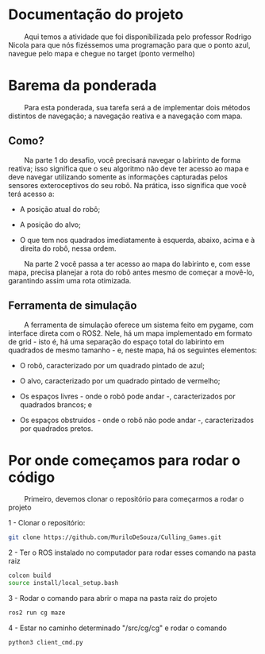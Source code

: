 # Documentação do projeto 

&emsp;&emsp; Aqui temos a atividade que foi disponibilizada pelo professor Rodrigo Nicola para que nós fizéssemos uma programação para que o ponto azul, navegue pelo mapa e chegue no target (ponto vermelho)

# Barema da ponderada

&emsp;&emsp; Para esta ponderada, sua tarefa será a de implementar dois métodos distintos de navegação; a navegação reativa e a navegação com mapa.

## Como?

&emsp;&emsp; Na parte 1 do desafio, você precisará navegar o labirinto de forma reativa; isso significa que o seu algoritmo não deve ter acesso ao mapa e deve navegar utilizando somente as informações capturadas pelos sensores exteroceptivos do seu robô. Na prática, isso significa que você terá acesso a:

- A posição atual do robô;
    
- A posição do alvo;
    
- O que tem nos quadrados imediatamente à esquerda, abaixo, acima e à direita do robô, nessa ordem.

&emsp;&emsp; Na parte 2 você passa a ter acesso ao mapa do labirinto e, com esse mapa, precisa planejar a rota do robô antes mesmo de começar a movê-lo, garantindo assim uma rota otimizada.

## Ferramenta de simulação

&emsp;&emsp; A ferramenta de simulação oferece um sistema feito em pygame, com interface direta com o ROS2. Nele, há um mapa implementado em formato de grid - isto é, há uma separação do espaço total do labirinto em quadrados de mesmo tamanho - e, neste mapa, há os seguintes elementos:

- O robô, caracterizado por um quadrado pintado de azul;

- O alvo, caracterizado por um quadrado pintado de vermelho;

- Os espaços livres - onde o robô pode andar -, caracterizados por quadrados brancos; e
    
- Os espaços obstruidos - onde o robô não pode andar -, caracterizados por quadrados pretos.

# Por onde começamos para rodar o código

&emsp;&emsp; Primeiro, devemos clonar o repositório para começarmos a rodar o projeto

1 - Clonar o repositório:
```bash
git clone https://github.com/MuriloDeSouza/Culling_Games.git
```

2 - Ter o ROS instalado no computador para rodar esses comando na pasta raiz
```bash
colcon build
source install/local_setup.bash 
```

3 - Rodar o comando para abrir o mapa na pasta raiz do projeto
```bash
ros2 run cg maze
```

4 - Estar no caminho determinado "/src/cg/cg" e rodar o comando
```bash
python3 client_cmd.py
```